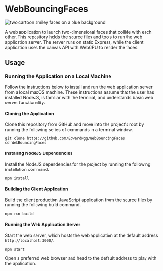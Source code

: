 # WebBouncingFaces

![two cartoon smiley faces on a blue background](https://www.dropbox.com/s/b9bf4eorjt796k9/BouncingFacesBackground.png?raw=1)

A web application to launch two-dimensional faces that collide with each other.
This repository holds the source files and tools to run the web application 
server. The server runs on static Express, while the client application uses the
canvas API with WebGPU to render the faces.

## Usage

### Running the Application on a Local Machine

Follow the instructions below to install and run the web application server 
from a local macOS machine. These instructions assume that the user has 
installed NodeJS, is familiar with the terminal, and understands basic web 
server functionality.

#### Cloning the Application
Clone this repository from GitHub and move into the project's root by running
the following series of commands in a terminal window.
```text
git clone https://github.com/EdwardNgg/WebBouncingFaces
cd WebBouncingFaces
```

#### Installing NodeJS Dependencies
Install the NodeJS dependencies for the project by running the following 
installation command.
```text
npm install
```

#### Building the Client Application
Build the client production JavaScript application from the source files by 
running the following build command.
```text
npm run build
```

#### Running the Web Application Server
Start the web server, which hosts the web application at the default address
`http://localhost:3000/`.
```text
npm start
```
Open a preferred web browser and head to the default
address to play with the application.